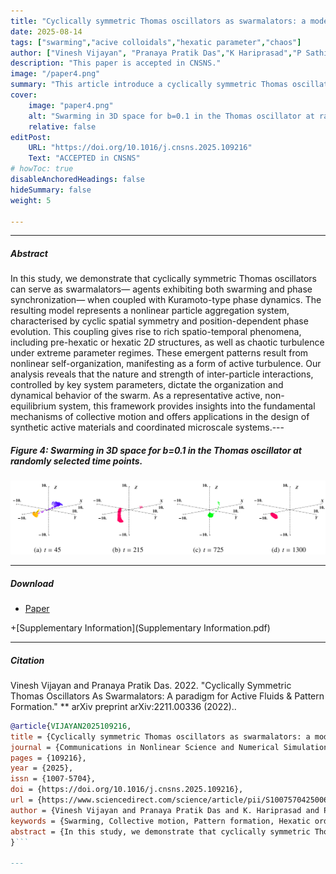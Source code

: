 ```yaml
---
title: "Cyclically symmetric Thomas oscillators as swarmalators: a model for active fluids and pattern formation" 
date: 2025-08-14
tags: ["swarming","acive colloidals","hexatic parameter","chaos"]
author: ["Vinesh Vijayan", "Pranaya Pratik Das","K Hariprasad","P Sathish Kumar"]
description: "This paper is accepted in CNSNS." 
image: "/paper4.png"
summary: "This article introduce a cyclically symmetric Thomas oscillator model coupled with Kuramoto‑type phase dynamics—dubbed “swarmalators”—that self‑organise into both crystalline and chaotic spatiotemporal patterns, offering a versatile paradigm for active fluids and pattern formation in active matter systems." 
cover:
    image: "paper4.png"
    alt: "Swarming in 3D space for b=0.1 in the Thomas oscillator at randomly selected time points."
    relative: false
editPost:
    URL: "https://doi.org/10.1016/j.cnsns.2025.109216"
    Text: "ACCEPTED in CNSNS"
# howToc: true
disableAnchoredHeadings: false
hideSummary: false
weight: 5

---
```


---

##### Abstract

In this study, we demonstrate that cyclically symmetric Thomas oscillators can serve as swarmalators— agents exhibiting both swarming and phase synchronization— when coupled with Kuramoto-type phase dynamics. The resulting model represents a nonlinear particle aggregation system, characterised by cyclic spatial symmetry and position-dependent phase evolution. This coupling gives rise to rich spatio-temporal phenomena, including pre-hexatic or hexatic $2D$ structures, as well as chaotic turbulence under extreme parameter regimes. These emergent patterns result from nonlinear self-organization, manifesting as a form of active turbulence. Our analysis reveals that the nature and strength of inter-particle interactions, controlled by key system parameters, dictate the organization and dynamical behavior of the swarm. As a representative active, non-equilibrium system, this framework provides insights into the fundamental mechanisms of collective motion and offers applications in the design of synthetic active materials and coordinated microscale systems.---

##### Figure 4: Swarming in 3D space for b=0.1 in the Thomas oscillator at randomly selected time points.

![](paper4.png)

---

##### Download

+ [Paper](paper4.pdf)

+[Supplementary Information](Supplementary Information.pdf)

---

##### Citation

Vinesh Vijayan and Pranaya Pratik Das. 2022. "Cyclically Symmetric Thomas Oscillators As Swarmalators: A paradigm for Active Fluids \& Pattern Formation." ** arXiv preprint arXiv:2211.00336 (2022)..

```BibTeX
@article{VIJAYAN2025109216,
title = {Cyclically symmetric Thomas oscillators as swarmalators: a model for active fluids and pattern formation},
journal = {Communications in Nonlinear Science and Numerical Simulation},
pages = {109216},
year = {2025},
issn = {1007-5704},
doi = {https://doi.org/10.1016/j.cnsns.2025.109216},
url = {https://www.sciencedirect.com/science/article/pii/S1007570425006276},
author = {Vinesh Vijayan and Pranaya Pratik Das and K. Hariprasad and P. Sathish Kumar},
keywords = {Swarming, Collective motion, Pattern formation, Hexatic order, Turbulent motion},
abstract = {In this study, we demonstrate that cyclically symmetric Thomas oscillators can serve as swarmalators—agents exhibiting both swarming and phase synchronization—when coupled with Kuramoto-type phase dynamics. The resulting model represents a nonlinear particle aggregation system, characterised by cyclic spatial symmetry and position-dependent phase evolution. This coupling gives rise to rich spatio-temporal phenomena, including pre-hexatic or hexatic 2D structures, as well as chaotic turbulence under extreme parameter regimes. These emergent patterns result from nonlinear self-organization, manifesting as a form of active turbulence. Our analysis reveals that the nature and strength of inter-particle interactions, controlled by key system parameters, dictate the organization and dynamical behavior of the swarm. As a representative active, non-equilibrium system, this framework provides insights into the fundamental mechanisms of collective motion and offers applications in the design of synthetic active materials and coordinated microscale systems.}
}```

---